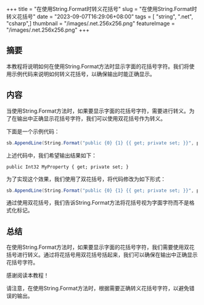 +++
title = "在使用String.Format时转义花括号"
slug = "在使用String.Format时转义花括号"
date = "2023-09-07T16:29:06+08:00"
tags = [ "string", ".net", "csharp",]
thumbnail = "/images/.net.256x256.png"
featureImage = "/images/.net.256x256.png"
+++


## 摘要

本教程将说明如何在使用String.Format方法时显示字面的花括号字符。我们将使用示例代码来说明如何转义花括号，以确保输出时能正确显示。

## 内容

当使用String.Format方法时，如果要显示字面的花括号字符，需要进行转义。为了在输出中正确显示花括号字符，我们可以使用双花括号作为转义。

下面是一个示例代码：

```csharp
sb.AppendLine(String.Format("public {0} {1} {{ get; private set; }}", prop.Type, prop.Name));
```

上述代码中，我们希望输出结果如下：

```
public Int32 MyProperty { get; private set; }
```

为了实现这个效果，我们使用了双花括号，将代码修改为如下形式：

```csharp
sb.AppendLine(String.Format("public {0} {1} {{ get; private set; }}", prop.Type, prop.Name));
```

通过使用双花括号，我们告诉String.Format方法将花括号视为字面字符而不是格式化标记。

## 总结

在使用String.Format方法时，如果要显示字面的花括号字符，我们需要使用双花括号进行转义。通过将花括号用双花括号括起来，我们可以确保在输出中正确显示花括号字符。

感谢阅读本教程！

请注意，在使用String.Format方法时，根据需要正确转义花括号字符，以避免错误的输出。


